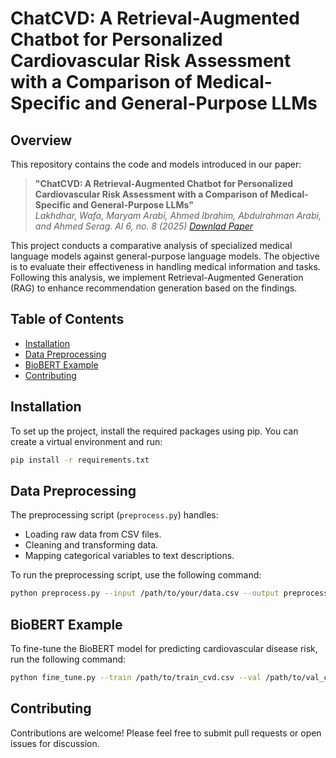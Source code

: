# ChatCVD: A Retrieval-Augmented Chatbot for Personalized Cardiovascular Risk Assessment with a Comparison of Medical-Specific and General-Purpose LLMs

## Overview
This repository contains the code and models introduced in our paper:  
> **"ChatCVD: A Retrieval-Augmented Chatbot for Personalized Cardiovascular Risk Assessment with a Comparison of Medical-Specific and General-Purpose LLMs"**  
> *Lakhdhar, Wafa, Maryam Arabi, Ahmed Ibrahim, Abdulrahman Arabi, and Ahmed Serag. AI 6, no. 8 (2025)*
> *[Downlad Paper](https://www.mdpi.com/2673-2688/6/8/163)*

This project conducts a comparative analysis of specialized medical language models against general-purpose language models. The objective is to evaluate their effectiveness in handling medical information and tasks. Following this analysis, we implement Retrieval-Augmented Generation (RAG) to enhance recommendation generation based on the findings.

## Table of Contents
- [Installation](#installation)
- [Data Preprocessing](#data-preprocessing)
- [BioBERT Example](#biobert-example)
- [Contributing](#contributing)

## Installation
To set up the project, install the required packages using pip. You can create a virtual environment and run:

```bash
pip install -r requirements.txt
```

## Data Preprocessing
The preprocessing script (`preprocess.py`) handles:
- Loading raw data from CSV files.
- Cleaning and transforming data.
- Mapping categorical variables to text descriptions.

To run the preprocessing script, use the following command:

```bash
python preprocess.py --input /path/to/your/data.csv --output preprocessed_data.csv
```

## BioBERT Example
To fine-tune the BioBERT model for predicting cardiovascular disease risk, run the following command:

```bash
python fine_tune.py --train /path/to/train_cvd.csv --val /path/to/val_cvd.csv --test /path/to/test_cvd.csv
```

## Contributing
Contributions are welcome! Please feel free to submit pull requests or open issues for discussion.
